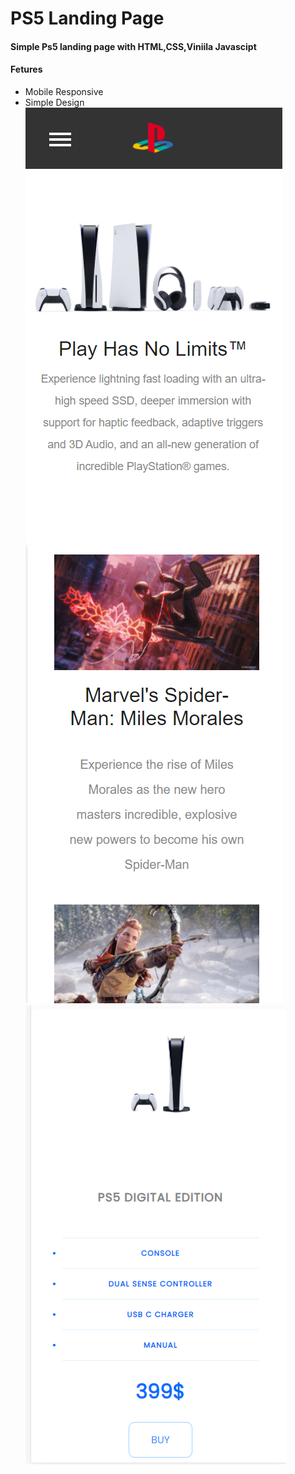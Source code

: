 # PS5 Landing Page

#### Simple Ps5 landing page with HTML,CSS,Viniila Javascipt

#### Fetures

- Mobile Responsive
- Simple Design
![](Images/1.png)
![](Images/2.png)
![](Images/3.png)
